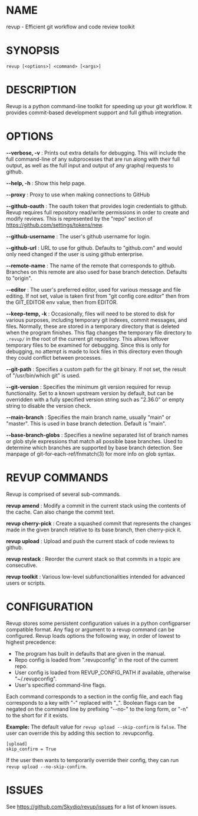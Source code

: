 # NAME

revup - Efficient git workflow and code review toolkit

# SYNOPSIS

`revup [<options>] <command> [<args>]`

# DESCRIPTION

Revup is a python command-line toolkit for speeding up your
git workflow. It provides commit-based development support and
full github integration.

# OPTIONS

**--verbose, -v**
: Prints out extra details for debugging. This will include the
full command-line of any subprocesses that are run along with
their full output, as well as the full input and output of any
graphql requests to github.

**--help, -h**
: Show this help page.

**--proxy**
: Proxy to use when making connections to GitHub

**--github-oauth**
: The oauth token that provides login credentials to github. Revup
requires full repository read/write permissions in order to create
and modify reviews. This is represented by the "repo" section of
https://github.com/settings/tokens/new.

**--github-username**
: The user's github username for login.

**--github-url**
:  URL to use for github. Defaults to "github.com" and would only
need changed if the user is using github enterprise.

**--remote-name**
: The name of the remote that corresponds to github. Branches on this
remote are also used for base branch detection. Defaults to "origin".

**--editor**
: The user's preferred editor, used for various message and file
editing. If not set, value is taken first from "git config core.editor"
then from the GIT_EDITOR env value, then from EDITOR.

**--keep-temp, -k**
: Occasionally, files will need to be stored to disk for various
purposes, including temporary git indexes, commit messages, and
files. Normally, these are stored in a temporary directory that
is deleted when the program finishes. This flag changes the temporary
file directory to `.revup/` in the root of the current git repository.
This allows leftover temporary files to be examined for debugging.
Since this is only for debugging, no attempt is made to lock files
in this directory even though they could conflict between processes.

**--git-path**
: Specifies a custom path for the git binary. If not set, the result of
"/usr/bin/which git" is used.

**--git-version**
: Specifies the minimum git version required for revup functionality.
Set to a known upstream version by default, but can be overridden with
a fully specified version string such as "2.36.0" or empty string to
disable the version check.

**--main-branch**
: Specifies the main branch name, usually "main" or "master". This
is used in base branch detection. Default is "main".

**--base-branch-globs**
: Specifies a newline separated list of branch names or glob style
expressions that match all possible base branches. Used to determine
which branches are supported by base branch detection. See manpage of
git-for-each-ref/fnmatch(3) for more info on glob syntax.

# REVUP COMMANDS

Revup is comprised of several sub-commands.

**revup amend**
: Modify a commit in the current stack using the contents of the
cache. Can also change the commit text.

**revup cherry-pick**
: Create a squashed commit that represents the changes made in the
given branch relative to its base branch, then cherry-pick it.

**revup upload**
: Upload and push the current stack of code reviews to github.

**revup restack**
: Reorder the current stack so that commits in a topic are consecutive.

**revup toolkit**
: Various low-level subfunctionalities intended for advanced users or scripts.

# CONFIGURATION
Revup stores some persistent configuration values in a python configparser
compatible format. Any flag or argument to a revup command can be configured.
Revup loads options the following way, in order of lowest to highest precedence:

- The program has built in defaults that are given in the manual.
- Repo config is loaded from ".revupconfig" in the root of the current repo.
- User config is loaded from REVUP_CONFIG_PATH if available, otherwise "~/.revupconfig".
- User's specified command-line flags.

Each command corresponds to a section in the config file, and each flag
corresponds to a key with "-" replaced with "_".
Boolean flags can be negated on the command line by prefixing "--no-" to the
long form, or "-n" to the short for if it exists.

**Example:**
The default value for `revup upload --skip-confirm` is `false`. The user
can override this by adding this section to .revupconfig.
```
[upload]
skip_confirm = True
```
If the user then wants to temporarily override their config, they can
run `revup upload --no-skip-confirm`.


# ISSUES

See https://github.com/Skydio/revup/issues for a list of known issues.
